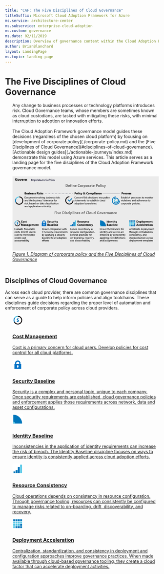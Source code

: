 ```yaml
---
title: "CAF: The Five Disciplines of Cloud Governance"
titleSuffix: Microsoft Cloud Adoption Framework for Azure
ms.service: architecture-center
ms.subservice: enterprise-cloud-adoption
ms.custom: governance
ms.date: 02/11/2019
description: Overview of governance content within the Cloud Adoption Framework
author: BrianBlanchard
layout: LandingPage
ms.topic: landing-page
---
```


# The Five Disciplines of Cloud Governance

<!-- markdownlint-disable MD033 -->

<ul class="panelContent cardsI">
<li style="display: flex; flex-direction: column;">
    <div class="cardSize">
        <div class="cardPadding" style="padding-bottom:10px;">
            <div class="card" style="padding-bottom:10px;">
                <div class="cardText" style="padding-left:0px;">
Any change to business processes or technology platforms introduces risk. Cloud Governance teams, whose members are sometimes known as cloud custodians, are tasked with mitigating these risks, with minimal interruption to adoption or innovation efforts.<br/><br/>The Cloud Adoption Framework governance model guides these decisions (regardless of the chosen cloud platform) by focusing on [development of corporate policy](./corporate-policy.md) and the [Five Disciplines of Cloud Governance](#disciplines-of-cloud-governance). [Actionable design guides](./actionable-journeys/index.md) demonstrate this model using Azure services. This article serves as a landing page for the five disciplines of the Cloud Adoption Framework governance model.
                </div>
            </div>
        </div>
    </div>
</li>
<li style="display: flex; flex-direction: column;">
    <a href="../_images/operational-transformation-govern-highres.png" style="display: flex; flex-direction: column; flex: 1 0 auto;">
        <div class="cardSize">
            <div class="cardPadding" style="padding-bottom:10px;">
                <div class="card" style="padding-bottom:10px;">
                    <div class="cardText" style="padding-left:0px;">
<img src="../_images/operational-transformation-govern-highres.png" alt="Diagram of the Cloud Adoption Framework governance model: Corporate policy and governance disciplines">
<br>
<i>Figure 1. Diagram of corporate policy and the Five Disciplines of Cloud Governance</i>
                    </div>
                </div>
            </div>
        </div>
    </a>
</li>
</ul>

<!-- markdownlint-enable MD033 -->

## Disciplines of Cloud Governance

Across each cloud provider, there are common governance disciplines that can serve as a guide to help inform policies and align toolchains. These disciplines guide decisions regarding the proper level of automation and enforcement of corporate policy across cloud providers.

<!-- markdownlint-disable MD033 -->

<ul class="panelContent cardsA">
<li style="display: flex; flex-direction: column;">
    <a href="./cost-management/index.md" style="display: flex; flex-direction: column; flex: 1 0 auto;">
        <div class="cardSize" style="flex: 1 0 auto; display: flex;">
            <div class="cardPadding" style="display: flex;">
                <div class="card">
                    <div class="cardImageOuter">
                        <div class="cardImage">
                            <img src="../_images/governance/cost-management.png" class="x-hidden-focus"/>
                        </div>
                    </div>
                    <div class="cardText">
                        <h3>Cost Management</h3>
                        <p>Cost is a primary concern for cloud users. Develop policies for cost control for all cloud platforms.</p>
                    </div>
                </div>
            </div>
        </div>
    </a>
</li>
<li style="display: flex; flex-direction: column;">
    <a href="./security-baseline/index.md" style="display: flex; flex-direction: column; flex: 1 0 auto;">
        <div class="cardSize" style="flex: 1 0 auto; display: flex;">
            <div class="cardPadding" style="display: flex;">
                <div class="card">
                    <div class="cardImageOuter">
                        <div class="cardImage">
                            <img src="../_images/governance/security-baseline.png" class="x-hidden-focus"/>
                        </div>
                    </div>
                    <div class="cardText">
                        <h3>Security Baseline</h3>
                        <p>Security is a complex and personal topic, unique to each company. Once security requirements are established, cloud governance policies and enforcement applies those requirements across network, data and asset configurations.</p>
                    </div>
                </div>
            </div>
        </div>
    </a>
</li>
<li style="display: flex; flex-direction: column;">
    <a href="./identity-baseline/index.md" style="display: flex; flex-direction: column; flex: 1 0 auto;">
        <div class="cardSize" style="flex: 1 0 auto; display: flex;">
            <div class="cardPadding" style="display: flex;">
                <div class="card">
                    <div class="cardImageOuter">
                        <div class="cardImage">
                            <img src="../_images/governance/identity-baseline.png" class="x-hidden-focus"/>
                        </div>
                    </div>
                    <div class="cardText">
                        <h3>Identity Baseline</h3>
                        <p>Inconsistencies in the application of identity requirements can increase the risk of breach. The Identity Baseline discipline focuses on ways to ensure identity is consistently applied across cloud adoption efforts.</p>
                    </div>
                </div>
            </div>
        </div>
    </a>
</li>
<li style="display: flex; flex-direction: column;">
    <a href="./resource-consistency/index.md" style="display: flex; flex-direction: column; flex: 1 0 auto;">
        <div class="cardSize" style="flex: 1 0 auto; display: flex;">
            <div class="cardPadding" style="display: flex;">
                <div class="card">
                    <div class="cardImageOuter">
                        <div class="cardImage">
                            <img src="../_images/governance/resource-consistency.png" class="x-hidden-focus"/>
                        </div>
                    </div>
                    <div class="cardText">
                        <h3>Resource Consistency</h3>
                        <p>Cloud operations depends on consistency in resource configuration. Through governance tooling, resources can consistently be configured to manage risks related to on-boarding, drift, discoverability, and recovery.</p>
                    </div>
                </div>
            </div>
        </div>
    </a>
</li>
<li style="display: flex; flex-direction: column;">
    <a href="./deployment-acceleration/index.md" style="display: flex; flex-direction: column; flex: 1 0 auto;">
        <div class="cardSize" style="flex: 1 0 auto; display: flex;">
            <div class="cardPadding" style="display: flex;">
                <div class="card">
                    <div class="cardImageOuter">
                        <div class="cardImage">
                            <img src="../_images/governance/deployment-acceleration.png" class="x-hidden-focus"/>
                        </div>
                    </div>
                    <div class="cardText">
                        <h3>Deployment Acceleration</h3>
                        <p>Centralization, standardization, and consistency in deployment and configuration approaches improve governance practices. When made available through cloud-based governance tooling, they create a cloud factor that can accelerate deployment activities.</p>
                    </div>
                </div>
            </div>
        </div>
    </a>
</li>
</ul>

<!-- markdownlint-enable MD033 -->
